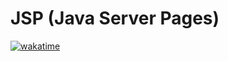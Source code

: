 # JSP (Java Server Pages)

[![wakatime](https://wakatime.com/badge/github/Mastergs95/JSP.svg)](https://wakatime.com/badge/github/Mastergs95/JSP)
